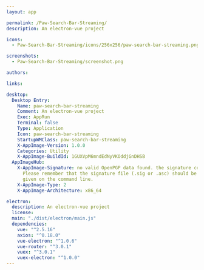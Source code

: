 ```yaml
---
layout: app

permalink: /Paw-Search-Bar-Streaming/
description: An electron-vue project

icons:
  - Paw-Search-Bar-Streaming/icons/256x256/paw-search-bar-streaming.png

screenshots:
  - Paw-Search-Bar-Streaming/screenshot.png

authors:

links:

desktop:
  Desktop Entry:
    Name: paw-search-bar-streaming
    Comment: An electron-vue project
    Exec: AppRun
    Terminal: false
    Type: Application
    Icon: paw-search-bar-streaming
    StartupWMClass: paw-search-bar-streaming
    X-AppImage-Version: 1.0.0
    Categories: Utility
    X-AppImage-BuildId: 1GUXVpM6mndEdNyVKOddjGnDHSB
  AppImageHub:
    X-AppImage-Signature: no valid OpenPGP data found. the signature could not be verified.
      Please remember that the signature file (.sig or .asc) should be the first file
      given on the command line.
    X-AppImage-Type: 2
    X-AppImage-Architecture: x86_64

electron:
  description: An electron-vue project
  license: 
  main: "./dist/electron/main.js"
  dependencies:
    vue: "^2.5.16"
    axios: "^0.18.0"
    vue-electron: "^1.0.6"
    vue-router: "^3.0.1"
    vuex: "^3.0.1"
    vuex-electron: "^1.0.0"
---
```

